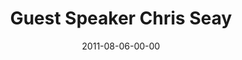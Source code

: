 ---
layout: message
category: message
series: "Jesus: The Greatest Show on Earth"
title: "Guest Speaker Chris Seay"
date: 2011-08-06-00-00
message_id: 686
audio: "http://s3.amazonaws.com/crossroads-media/message/audio/greatestshow08.mp3"
audio-duration: "32:35"
program: "http://s3.amazonaws.com/crossroads-media/documents/08_06-07_11Program.pdf"
description: "We will be wrapping up our series on what made Jesus the ''Greatest Show on Earth'' with guest speaker Chris Seay."
video: "http://s3.amazonaws.com/crossroads-media/message/video/greatestshow08.mp4"
video-duration: "32:40"
video-image: "http://s3.amazonaws.com/crossroads-media/images/greatestshow08_still.jpg"
explicit: false
---
